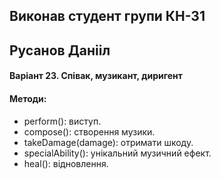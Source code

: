 ## Виконав студент групи КН-31
## Русанов Данііл
#### Варіант 23. Співак, музикант, диригент
#### Методи:
- perform(): виступ.
- compose(): створення музики.
- takeDamage(damage): отримати шкоду.
- specialAbility(): унікальний музичний ефект.
- heal(): відновлення.
